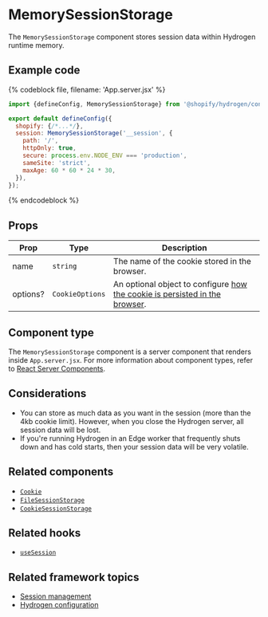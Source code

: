 # MemorySessionStorage


The `MemorySessionStorage` component stores session data within Hydrogen runtime memory.

## Example code

{% codeblock file, filename: 'App.server.jsx' %}

```jsx
import {defineConfig, MemorySessionStorage} from '@shopify/hydrogen/config';

export default defineConfig({
  shopify: {/*...*/},
  session: MemorySessionStorage('__session', {
    path: '/',
    httpOnly: true,
    secure: process.env.NODE_ENV === 'production',
    sameSite: 'strict',
    maxAge: 60 * 60 * 24 * 30,
  }),
});
```

{% endcodeblock %}

## Props

| Prop     | Type                       | Description                                                                                                                                                |
| -------- | -------------------------- | ---------------------------------------------------------------------------------------------------------------------------------------------------------- |
| name     | `string`        | The name of the cookie stored in the browser.                                                                                                              |
| options? | `CookieOptions` | An optional object to configure [how the cookie is persisted in the browser](/docs/components/framework/cookie.md#cookie-options). |

## Component type

The `MemorySessionStorage` component is a server component that renders inside `App.server.jsx`. For more information about component types, refer to [React Server Components](https://shopify.dev/custom-storefronts/hydrogen/react-server-components).

## Considerations

- You can store as much data as you want in the session (more than the 4kb cookie limit). However, when you close the Hydrogen server, all session data will be lost.
- If you're running Hydrogen in an Edge worker that frequently shuts down and has cold starts, then your session data will be very volatile.

## Related components

- [`Cookie`](/docs/components/framework/cookie/)
- [`FileSessionStorage`](/docs/components/framework/filesessionstorage/)
- [`CookieSessionStorage`](/docs/components/framework/cookiesessionstorage/)

## Related hooks

- [`useSession`](/docs/hooks/framework/usesession/)

## Related framework topics

- [Session management](https://shopify.dev/custom-storefronts/hydrogen/sessions)
- [Hydrogen configuration](https://shopify.dev/custom-storefronts/hydrogen/configuration)
